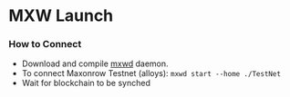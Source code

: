 # MXW Launch

### How to Connect

- Download and compile [mxwd](https://github.com/maxonrow/maxonrow-go) daemon.
- To connect Maxonrow Testnet (alloys): `mxwd start --home ./TestNet`
- Wait for blockchain to be synched




